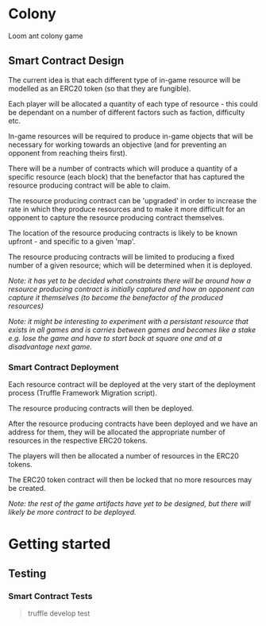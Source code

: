# Colony
Loom ant colony game


## Smart Contract Design
The current idea is that each different type of in-game resource will be modelled as an ERC20 token (so that they are fungible). 

Each player will be allocated a quantity of each type of resource - this could be dependant on a number of different factors such as faction, difficulty etc.

In-game resources will be required to produce in-game objects that will be necessary for working towards an objective (and for preventing an opponent from reaching theirs first).

There will be a number of contracts which will produce a quantity of a specific resource (each block) that the benefactor that has captured the resource producing contract will be able to claim. 

The resource producing contract can be 'upgraded' in order to increase the rate in which they produce resources and to make it more difficult for an opponent to capture the resource producing contract themselves. 

The location of the resource producing contracts is likely to be known upfront - and specific to a given 'map'. 

The resource producing contracts will be limited to producing a fixed number of a given resource; which will be determined when it is deployed. 

*Note: it has yet to be decided what constraints there will be around how a resource producing contract is initially captured and how an opponent can capture it themselves (to become the benefactor of the produced resources)* 

*Note: it might be interesting to experiment with a persistant resource that exists in all games and is carries between games and becomes like a stake e.g. lose the game and have to start back at square one and at a disadvantage next game.*

### Smart Contract Deployment
Each resource contract will be deployed at the very start of the deployment process (Truffle Framework Migration script).

The resource producing contracts will then be deployed. 

After the resource producing contracts have been deployed and we have an address for them, they will be allocated the appropriate number of resources in the respective ERC20 tokens.

The players will then be allocated a number of resources in the ERC20 tokens.

The ERC20 token contract will then be locked that no more resources may be created. 

*Note: the rest of the game artifacts have yet to be designed, but there will likely be more contract to be deployed.*

# Getting started

## Testing
### Smart Contract Tests
> truffle develop
> test
